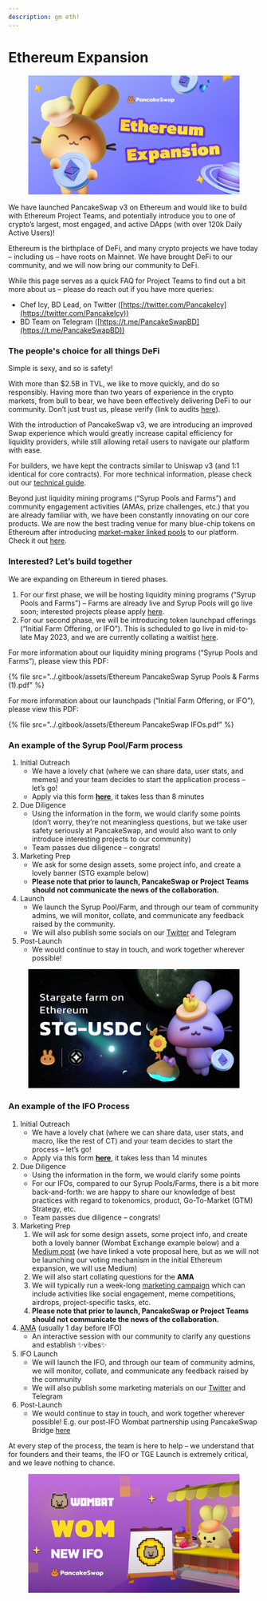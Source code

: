 ```yaml
---
description: gm eth!
---
```


# Ethereum Expansion

<figure><img src="../.gitbook/assets/image (1) (3).png" alt=""><figcaption></figcaption></figure>

We have launched PancakeSwap v3 on Ethereum and would like to build with Ethereum Project Teams, and potentially introduce you to one of crypto’s largest, most engaged, and active DApps (with over 120k Daily Active Users)!

Ethereum is the birthplace of DeFi, and many crypto projects we have today – including us – have roots on Mainnet. We have brought DeFi to our community, and we will now bring our community to DeFi.

While this page serves as a quick FAQ for Project Teams to find out a bit more about us – please do reach out if you have more queries:

* Chef Icy, BD Lead, on Twitter ([https://twitter.com/PancakeIcy](https://twitter.com/PancakeIcy))
* BD Team on Telegram ([https://t.me/PancakeSwapBD](https://t.me/PancakeSwapBD))

### The people's choice for all things DeFi <a href="#h.hgrf93wsv7a4" id="h.hgrf93wsv7a4"></a>

Simple is sexy, and so is safety!

With more than $2.5B in TVL, we like to move quickly, and do so responsibly. Having more than two years of experience in the crypto markets, from bull to bear, we have been effectively delivering DeFi to our community. Don’t just trust us, please verify (link to audits [here](https://docs.pancakeswap.finance/audits)).

With the introduction of PancakeSwap v3, we are introducing an improved Swap experience which would greatly increase capital efficiency for liquidity providers, while still allowing retail users to navigate our platform with ease.

For builders, we have kept the contracts similar to Uniswap v3 (and 1:1 identical for core contracts). For more technical information, please check out our [technical guide](https://docs.pancakeswap.finance/code/smart-contracts/pancakeswap-exchange/v3).

Beyond just liquidity mining programs (“Syrup Pools and Farms”) and community engagement activities (AMAs, prize challenges, etc.) that you are already familiar with, we have been constantly innovating on our core products. We are now the best trading venue for many blue-chip tokens on Ethereum after introducing [market-maker linked pools](https://medium.com/pancakeswap/introducing-market-maker-integration-on-ethereum-pancakeswap-trade-and-share-10-000-usdc-in-724df104716) to our platform. Check it out [here](https://twitter.com/PancakeSwap/status/1629740209427415042).

### Interested? Let’s build together <a href="#h.1jf6b5kxx1rc" id="h.1jf6b5kxx1rc"></a>

We are expanding on Ethereum in tiered phases.

1. For our first phase, we will be hosting liquidity mining programs (“Syrup Pools and Farms”) – Farms are already live and Syrup Pools will go live soon; interested projects please apply [here](https://forms.gle/aQwmYLpebskQmA3Y6).
2. For our second phase, we will be introducing token launchpad offerings (“Initial Farm Offering, or IFO”). This is scheduled to go live in mid-to-late May 2023, and we are currently collating a waitlist [here](https://forms.gle/rYL33d6QZKPzUL7e7).

For more information about our liquidity mining programs (“Syrup Pools and Farms”), please view this PDF:

{% file src="../.gitbook/assets/Ethereum PancakeSwap Syrup Pools & Farms (1).pdf" %}

For more information about our launchpads (“Initial Farm Offering, or IFO”), please view this PDF:

{% file src="../.gitbook/assets/Ethereum PancakeSwap IFOs.pdf" %}

### An example of the Syrup Pool/Farm process <a href="#h.pmok1ja7siuu" id="h.pmok1ja7siuu"></a>

1. Initial Outreach
   * We have a lovely chat (where we can share data, user stats, and memes) and your team decides to start the application process – let’s go!
   * Apply via this form [**here**](https://forms.gle/aQwmYLpebskQmA3Y6), it takes less than 8 minutes
2. Due Diligence
   * Using the information in the form, we would clarify some points (don’t worry, they’re not meaningless questions, but we take user safety seriously at PancakeSwap, and would also want to only introduce interesting projects to our community)
   * Team passes due diligence – congrats!
3. Marketing Prep
   * We ask for some design assets, some project info, and create a lovely banner (STG example below)
   * **Please note that prior to launch, PancakeSwap or Project Teams should not communicate the news of the collaboration.**
4. Launch
   * We launch the Syrup Pool/Farm, and through our team of community admins, we will monitor, collate, and communicate any feedback raised by the community.
   * We will also publish some socials on our [Twitter](https://twitter.com/PancakeSwap/status/1620746281588232193) and Telegram
5. Post-Launch
   * We would continue to stay in touch, and work together wherever possible!

<figure><img src="../.gitbook/assets/image (4) (1).png" alt=""><figcaption></figcaption></figure>

### An example of the IFO Process <a href="#h.tpl73qb418uk" id="h.tpl73qb418uk"></a>

1. Initial Outreach
   * We have a lovely chat (where we can share data, user stats, and macro, like the rest of CT) and your team decides to start the process – let’s go!
   * Apply via this form [**here**](https://forms.gle/fScxJiE6qhWMHPsZA), it takes less than 14 minutes
2. Due Diligence
   * Using the information in the form, we would clarify some points
   * For our IFOs, compared to our Syrup Pools/Farms, there is a bit more back-and-forth: we are happy to share our knowledge of best practices with regard to tokenomics, product, Go-To-Market (GTM) Strategy, etc.
   * Team passes due diligence – congrats!
3. Marketing Prep
   1. We will ask for some design assets, some project info, and create both a lovely banner (Wombat Exchange example below) and a [Medium post](http://bit.ly/3K9O3mY) (we have linked a vote proposal here, but as we will not be launching our voting mechanism in the initial Ethereum expansion, we will use Medium)
   2. We will also start collating questions for the **AMA**
   3. We will typically run a week-long [marketing campaign](https://twitter.com/PancakeSwap/status/1562802361705578502) which can include activities like social engagement, meme competitions, airdrops, project-specific tasks, etc.
   4. **Please note that prior to launch, PancakeSwap or Project Teams should not communicate the news of the collaboration.**
4. [AMA](https://twitter.com/PancakeSwap/status/1562648945721212929) (usually 1 day before IFO)
   * An interactive session with our community to clarify any questions and establish ✨vibes✨
5. IFO Launch
   * We will launch the IFO, and through our team of community admins, we will monitor, collate, and communicate any feedback raised by the community
   * We will also publish some marketing materials on our [Twitter](https://twitter.com/pancakeswap/status/1564616363871678484) and Telegram
6. Post-Launch
   * We would continue to stay in touch, and work together wherever possible! E.g. our post-IFO Wombat partnership using PancakeSwap Bridge [here](http://twitter.com/PancakeSwap/status/1566694245213556737)

At every step of the process, the team is here to help – we understand that for founders and their teams, the IFO or TGE Launch is extremely critical, and we leave nothing to chance.

<figure><img src="../.gitbook/assets/image (2) (1).png" alt=""><figcaption></figcaption></figure>
